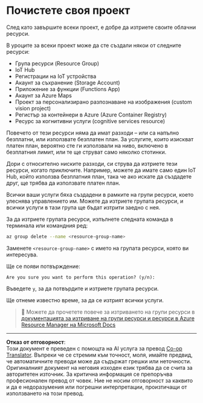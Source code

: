 <!--
CO_OP_TRANSLATOR_METADATA:
{
  "original_hash": "5a94fbab1ba737e9bd6cc6c64f114fa0",
  "translation_date": "2025-08-28T08:13:12+00:00",
  "source_file": "clean-up.md",
  "language_code": "bg"
}
-->
# Почистете своя проект

След като завършите всеки проект, е добре да изтриете своите облачни ресурси.

В уроците за всеки проект може да сте създали някои от следните ресурси:

* Група ресурси (Resource Group)
* IoT Hub
* Регистрации на IoT устройства
* Акаунт за съхранение (Storage Account)
* Приложение за функции (Functions App)
* Акаунт за Azure Maps
* Проект за персонализирано разпознаване на изображения (custom vision project)
* Регистър за контейнери в Azure (Azure Container Registry)
* Ресурс за когнитивни услуги (cognitive services resource)

Повечето от тези ресурси няма да имат разходи – или са напълно безплатни, или използвате безплатен план. За услугите, които изискват платен план, вероятно сте ги използвали на ниво, включено в безплатния лимит, или те ще струват само няколко стотинки.

Дори с относително ниските разходи, си струва да изтриете тези ресурси, когато приключите. Например, можете да имате само един IoT Hub, който използва безплатния план, така че ако искате да създадете друг, ще трябва да използвате платен план.

Всички ваши услуги бяха създадени в рамките на групи ресурси, което улеснява управлението им. Можете да изтриете групата ресурси, и всички услуги в тази група ще бъдат изтрити заедно с нея.

За да изтриете групата ресурси, изпълнете следната команда в терминала или командния ред:

```sh
az group delete --name <resource-group-name>
```

Заменете `<resource-group-name>` с името на групата ресурси, която ви интересува.

Ще се появи потвърждение:

```output
Are you sure you want to perform this operation? (y/n): 
```

Въведете `y`, за да потвърдите и изтриете групата ресурси.

Ще отнеме известно време, за да се изтрият всички услуги.

> 💁 Можете да прочетете повече за изтриването на групи ресурси в [документацията за изтриване на групи ресурси и ресурси в Azure Resource Manager на Microsoft Docs](https://docs.microsoft.com/azure/azure-resource-manager/management/delete-resource-group?WT.mc_id=academic-17441-jabenn&tabs=azure-cli)

---

**Отказ от отговорност**:  
Този документ е преведен с помощта на AI услуга за превод [Co-op Translator](https://github.com/Azure/co-op-translator). Въпреки че се стремим към точност, моля, имайте предвид, че автоматичните преводи може да съдържат грешки или неточности. Оригиналният документ на неговия изходен език трябва да се счита за авторитетен източник. За критична информация се препоръчва професионален превод от човек. Ние не носим отговорност за каквито и да е недоразумения или погрешни интерпретации, произтичащи от използването на този превод.